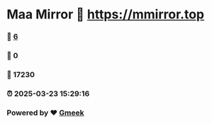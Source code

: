 # Maa Mirror :link: https://mmirror.top 
### :page_facing_up: [6](https://mmirror.top/tag.html) 
### :speech_balloon: 0 
### :hibiscus: 17230 
### :alarm_clock: 2025-03-23 15:29:16 
### Powered by :heart: [Gmeek](https://github.com/Meekdai/Gmeek)
